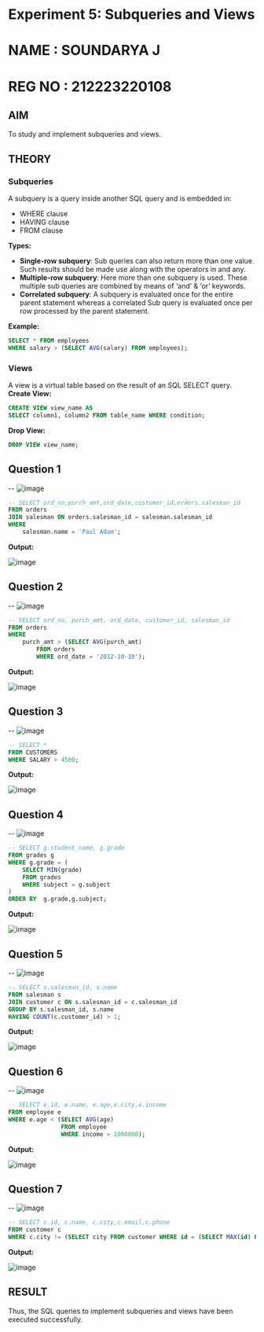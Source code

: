 # Experiment 5: Subqueries and Views
# NAME : SOUNDARYA J
# REG NO : 212223220108

## AIM
To study and implement subqueries and views.

## THEORY

### Subqueries
A subquery is a query inside another SQL query and is embedded in:
- WHERE clause
- HAVING clause
- FROM clause

**Types:**
- **Single-row subquery**:
  Sub queries can also return more than one value. Such results should be made use along with the operators in and any.
- **Multiple-row subquery**:
  Here more than one subquery is used. These multiple sub queries are combined by means of ‘and’ & ‘or’ keywords.
- **Correlated subquery**:
  A subquery is evaluated once for the entire parent statement whereas a correlated Sub query is evaluated once per row processed by the parent statement.

**Example:**
```sql
SELECT * FROM employees
WHERE salary > (SELECT AVG(salary) FROM employees);
```
### Views
A view is a virtual table based on the result of an SQL SELECT query.
**Create View:**
```sql
CREATE VIEW view_name AS
SELECT column1, column2 FROM table_name WHERE condition;
```
**Drop View:**
```sql
DROP VIEW view_name;
```

**Question 1**
--
-- ![image](https://github.com/user-attachments/assets/ccb31d16-5294-419a-9bce-70b079c19ae9)


```sql
-- SELECT ord_no,purch_amt,ord_date,customer_id,orders.salesman_id
FROM orders
JOIN salesman ON orders.salesman_id = salesman.salesman_id
WHERE 
    salesman.name = 'Paul Adam';

```

**Output:**

![image](https://github.com/user-attachments/assets/58b04ce6-8066-4b51-b79d-c2dd977b0617)


**Question 2**
---
-- ![image](https://github.com/user-attachments/assets/a1f14381-e650-4e6b-bf2b-af7332df2a9f)


```sql
-- SELECT ord_no, purch_amt, ord_date, customer_id, salesman_id
FROM orders
WHERE 
    purch_amt > (SELECT AVG(purch_amt)
        FROM orders
        WHERE ord_date = '2012-10-10');

```

**Output:**

![image](https://github.com/user-attachments/assets/0337dd2d-98bd-4e62-85f2-24d8e998197e)


**Question 3**
---
-- ![image](https://github.com/user-attachments/assets/0d8ca6bf-718d-444d-a3ad-15842b75bc78)


```sql
-- SELECT *
FROM CUSTOMERS
WHERE SALARY > 4500;


```

**Output:**

![image](https://github.com/user-attachments/assets/677ec5be-11d6-4a01-9cec-1c47fa0fc8d3)


**Question 4**
---
-- ![image](https://github.com/user-attachments/assets/64873da8-32bf-4fac-971f-cf589aca9ecc)


```sql
-- SELECT g.student_name, g.grade
FROM grades g
WHERE g.grade = (
    SELECT MIN(grade)
    FROM grades
    WHERE subject = g.subject
)
ORDER BY  g.grade,g.subject;

```

**Output:**

![image](https://github.com/user-attachments/assets/7f89be22-8dc4-4171-8f67-b3fc835985a5)


**Question 5**
---
-- ![image](https://github.com/user-attachments/assets/d4fb8b24-e8ab-4fd2-b5a0-b19c52216e1a)


```sql
-- SELECT s.salesman_id, s.name
FROM salesman s
JOIN customer c ON s.salesman_id = c.salesman_id
GROUP BY s.salesman_id, s.name
HAVING COUNT(c.customer_id) > 1;

```

**Output:**

![image](https://github.com/user-attachments/assets/01e686dd-a2e5-4cac-a31c-2c80a02c0e77)


**Question 6**
---
-- ![image](https://github.com/user-attachments/assets/f04d4720-644c-4745-9458-4abb15304b12)


```sql
-- SELECT e.id, e.name, e.age,e.city,e.income
FROM employee e
WHERE e.age < (SELECT AVG(age) 
               FROM employee 
               WHERE income > 1000000);

```

**Output:**

![image](https://github.com/user-attachments/assets/fb43bb62-919e-44f9-87e9-3eaffda25ff9)


**Question 7**
---
-- ![image](https://github.com/user-attachments/assets/79231dd7-0cff-45bd-aebc-5497005b8601)


```sql
-- SELECT c.id, c.name, c.city,c.email,c.phone
FROM customer c
WHERE c.city != (SELECT city FROM customer WHERE id = (SELECT MAX(id) FROM customer));

```

**Output:**

![image](https://github.com/user-attachments/assets/406bd13b-1bee-4fb8-bdf3-ce727ddc57ba)


## RESULT
Thus, the SQL queries to implement subqueries and views have been executed successfully.
